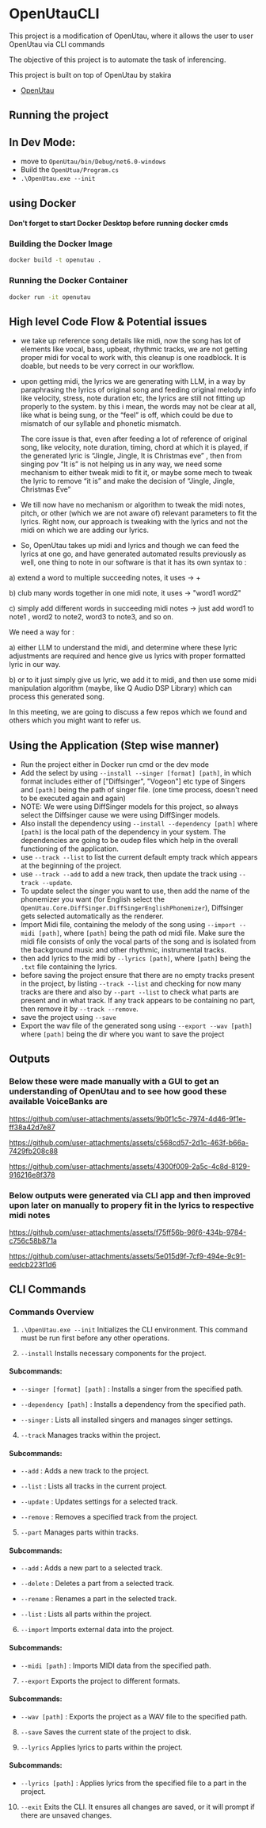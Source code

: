 
# OpenUtauCLI

This project is a modification of OpenUtau, where it allows the user to user OpenUtau via CLI commands

The objective of this project is to automate the task of inferencing. 

This project is built on top of OpenUtau by stakira
- [OpenUtau](https://github.com/stakira/OpenUtau)


## Running the project

## In Dev Mode: 

- move to `OpenUtau/bin/Debug/net6.0-windows`
- Build the `OpenUtua/Program.cs`
- `.\OpenUtau.exe --init`


## using Docker

#### Don't forget to start Docker Desktop before running docker cmds

### Building the Docker Image

```bash
docker build -t openutau .
```

### Running the Docker Container


```bash
docker run -it openutau
```

## High level Code Flow & Potential issues


- we take up reference song details like midi, now the song has lot of elements like vocal, bass, upbeat, rhythmic tracks, we are not getting proper midi for vocal to work with, this cleanup is one roadblock. It is doable, but needs to be very correct in our workflow.
- upon getting midi, the lyrics we are generating with LLM, in a way by paraphrasing the lyrics of original song and feeding original melody info like velocity, stress,
  note duration etc, the lyrics are still not fitting up properly to the system. by this i mean, the words may not be clear at all, like what is being sung, or the “feel”
  is off, which could be due to mismatch of our syllable and phonetic mismatch.

  The core issue is that, even after feeding a lot of reference of original song, like velocity, note duration, timing, chord at which it is played, if the generated lyric is “Jingle, Jingle, It is Christmas eve” , then from singing pov “It is” is not helping us in any way, we need some mechanism to either tweak midi to fit it, or maybe some mech to tweak the lyric to remove “it is” and make the decision of “Jingle, Jingle, Christmas Eve” 
- We till now have no mechanism or algorithm to tweak the midi notes, pitch, or other (which we are not aware of) relevant parameters to fit the lyrics. Right now, our approach is tweaking with the lyrics and not the midi on which we are adding our lyrics.
- So, OpenUtau takes up midi and lyrics and though we can feed the lyrics at one go, and have generated automated results previously as well, one thing to note in our software is that it has its own syntax to : 

a) extend a word to multiple succeeding notes, it uses → + 

b) club many words together in one midi note, it uses → "word1 word2" 

c) simply add different words in succeeding midi notes → just add word1 to note1 , word2 to note2, word3 to note3, and so on. 


We need a way for : 

a) either LLM to understand the midi, and determine where these lyric adjustments are required and hence give us lyrics with proper formatted lyric in our way. 

b) or to it just simply give us lyric, we add it to midi, and then use some midi manipulation algorithm (maybe, like Q Audio DSP Library) which can process this generated song. 


In this meeting, we are going to discuss a few repos which we found and others which you might want to refer us. 

## Using the Application (Step wise manner)

- Run the project either in Docker run cmd or the dev mode
- Add the select by using `--install --singer [format] [path]`, in which format includes either of ["Diffsinger", "Vogeon"] etc type of Singers and `[path]` being the path of singer file. (one time process, doesn't need to be executed again and again)
- NOTE: We were using DiffSinger models for this project, so always select the Diffsinger cause we were using DiffSinger models.
- Also install the dependency using `--install --dependency [path]` where `[path]` is the local path of the dependency in your system. The dependencies are going to be oudep files which help in the overall functioning of the application.
- use `--track --list` to list the current default empty track which appears at the beginning of the project.
- use `--track --add` to add a new track, then update the track using `--track --update`.
- To update select the singer you want to use, then add the name of the phonemizer you want (for English select the `OpenUtau.Core.DiffSinger.DiffSingerEnglishPhonemizer`), Diffsinger gets selected automatically as the renderer. 
- Import Midi file, containing the melody of the song using `--import --midi [path]`, where `[path]` being the path od midi file. Make sure the midi file consists of only the vocal parts of the song and is isolated from the background music and other rhythmic, instrumental tracks.
- then add lyrics to the midi by `--lyrics [path]`, where `[path]` being the `.txt` file containing the lyrics.
- before saving the project ensure that there are no empty tracks present in the project, by listing `--track --list` and checking for now many tracks are there and also by `--part --list` to check what parts are present and in what track. If any track appears to be containing no part, then remove it by `--track --remove`.
- save the project using `--save`
- Export the wav file of the generated song using `--export --wav [path]` where `[path]` being the dir where you want to save the project

## Outputs 


### Below these were made manually with a GUI to get an understanding of OpenUtau and to see how good these available VoiceBanks are

https://github.com/user-attachments/assets/9b0f1c5c-7974-4d46-9f1e-ff38a42d7e87



https://github.com/user-attachments/assets/c568cd57-2d1c-463f-b66a-7429fb208c88



https://github.com/user-attachments/assets/4300f009-2a5c-4c8d-8129-916216e8f378


### Below outputs were generated via CLI app and then improved upon later on manually to propery fit in the lyrics to respective midi notes



https://github.com/user-attachments/assets/f75ff56b-96f6-434b-9784-c756c58b871a



https://github.com/user-attachments/assets/5e015d9f-7cf9-494e-9c91-eedcb223f1d6





## CLI Commands

### Commands Overview

1) `.\OpenUtau.exe --init`
Initializes the CLI environment. This command must be run first before any other operations.

2) `--install`
Installs necessary components for the project.

  #### Subcommands:
  - `--singer [format] [path]` : Installs a singer from the specified path.

  - `--dependency [path]` : Installs a dependency from the specified path.

  - `--singer` : Lists all installed singers and manages singer settings.

4) `--track`
Manages tracks within the project.

  #### Subcommands:
  - `--add` : Adds a new track to the project.

  - `--list` : Lists all tracks in the current project.

  - `--update` : Updates settings for a selected track.

  - `--remove` : Removes a specified track from the project.

5) `--part`
Manages parts within tracks.

  #### Subcommands:
  - `--add` : Adds a new part to a selected track.

  - `--delete` : Deletes a part from a selected track.

  - `--rename` : Renames a part in the selected track.

  - `--list` : Lists all parts within the project.

6) `--import`
Imports external data into the project.

  #### Subcommands:
  - `--midi [path]` : Imports MIDI data from the specified path.

7) `--export`
Exports the project to different formats.

  #### Subcommands:

  - `--wav [path]` : Exports the project as a WAV file to the specified path.

8) `--save`
Saves the current state of the project to disk.

9) `--lyrics`
Applies lyrics to parts within the project.

  #### Subcommands:

  - `--lyrics [path]` : Applies lyrics from the specified file to a part in the project.  

10) `--exit`
Exits the CLI. It ensures all changes are saved, or it will prompt if there are unsaved changes.
